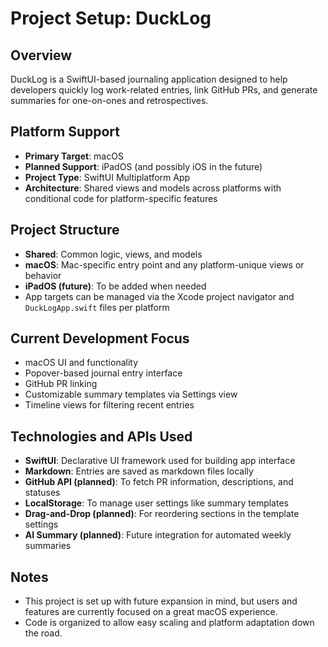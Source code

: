 # Project Setup: DuckLog

## Overview

DuckLog is a SwiftUI-based journaling application designed to help developers quickly log work-related entries, link GitHub PRs, and generate summaries for one-on-ones and retrospectives.

## Platform Support

- **Primary Target**: macOS
- **Planned Support**: iPadOS (and possibly iOS in the future)
- **Project Type**: SwiftUI Multiplatform App
- **Architecture**: Shared views and models across platforms with conditional code for platform-specific features

## Project Structure

- **Shared**: Common logic, views, and models
- **macOS**: Mac-specific entry point and any platform-unique views or behavior
- **iPadOS (future)**: To be added when needed
- App targets can be managed via the Xcode project navigator and `DuckLogApp.swift` files per platform

## Current Development Focus

- macOS UI and functionality
- Popover-based journal entry interface
- GitHub PR linking
- Customizable summary templates via Settings view
- Timeline views for filtering recent entries

## Technologies and APIs Used

- **SwiftUI**: Declarative UI framework used for building app interface
- **Markdown**: Entries are saved as markdown files locally
- **GitHub API (planned)**: To fetch PR information, descriptions, and statuses
- **LocalStorage**: To manage user settings like summary templates
- **Drag-and-Drop (planned)**: For reordering sections in the template settings
- **AI Summary (planned)**: Future integration for automated weekly summaries

## Notes

- This project is set up with future expansion in mind, but users and features are currently focused on a great macOS experience.
- Code is organized to allow easy scaling and platform adaptation down the road.